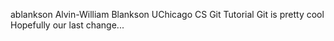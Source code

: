 ablankson Alvin-William Blankson 
UChicago CS Git Tutorial
Git is pretty cool
Hopefully our last change...
